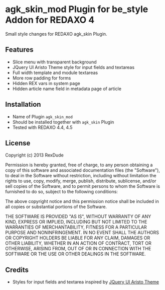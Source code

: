 agk_skin_mod Plugin for be_style Addon for REDAXO 4
===================================================

Small style changes for REDAXO agk_skin Plugin.

Features
--------

* Slice menu with transparent background
* JQuery UI Aristo Theme style for input fields and textareas
* Full width template and module textareas
* More row padding for forms
* Hidden REX vars in system page
* Hidden article name field in metadata page of article

Installation
------------

* Name of Plugin `agk_skin_mod`
* Should be installed together with `agk_skin` Plugin
* Tested with REDAXO 4.4, 4.5

License
-------

Copyright (c) 2013 RexDude

Permission is hereby granted, free of charge, to any person obtaining a copy of this software and associated documentation files (the "Software"), to deal in the Software without restriction, including without limitation the rights to use, copy, modify, merge, publish, distribute, sublicense, and/or sell copies of the Software, and to permit persons to whom the Software is furnished to do so, subject to the following conditions:

The above copyright notice and this permission notice shall be included in all copies or substantial portions of the Software.

THE SOFTWARE IS PROVIDED "AS IS", WITHOUT WARRANTY OF ANY KIND, EXPRESS OR IMPLIED, INCLUDING BUT NOT LIMITED TO THE WARRANTIES OF MERCHANTABILITY, FITNESS FOR A PARTICULAR PURPOSE AND NONINFRINGEMENT. IN NO EVENT SHALL THE AUTHORS OR COPYRIGHT HOLDERS BE LIABLE FOR ANY CLAIM, DAMAGES OR OTHER LIABILITY, WHETHER IN AN ACTION OF CONTRACT, TORT OR OTHERWISE, ARISING FROM, OUT OF OR IN CONNECTION WITH THE SOFTWARE OR THE USE OR OTHER DEALINGS IN THE SOFTWARE.

Credits
-------

* Styles for input fields and textarea inspired by [JQuery UI Aristo Theme](http://taitems.tumblr.com/post/482577430/introducing-aristo-a-jquery-ui-theme)


